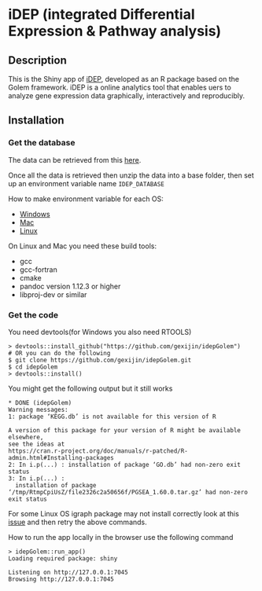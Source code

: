 # iDEP (integrated Differential Expression & Pathway analysis)

## Description

This is the Shiny app of [iDEP](<http:://bioinformatics.sdstate.edu/idepg/>), developed as an R package based on the Golem framework.
iDEP is a online analytics tool that enables uers to analyze gene expression data graphically, interactively and reproducibly. 


## Installation

### Get the database

The data can be retrieved from this [here](http://bioinformatics.sdstate.edu/data/).

Once all the data is retrieved then unzip the data into a base folder, then set up
an environment variable name ```IDEP_DATABASE```

How to make environment variable for each OS:

* [Windows](https://docs.oracle.com/en/database/oracle/machine-learning/oml4r/1.5.1/oread/creating-and-modifying-environment-variables-on-windows.html)
* [Mac](https://phoenixnap.com/kb/set-environment-variable-mac)
* [Linux](https://linuxize.com/post/how-to-set-and-list-environment-variables-in-linux/)

On Linux and Mac you need these build tools:

* gcc
* gcc-fortran
* cmake
* pandoc version 1.12.3 or higher
* libproj-dev or similar

### Get the code

You need devtools(for Windows you also need RTOOLS)

```{R}
> devtools::install_github("https://github.com/gexijin/idepGolem")
# OR you can do the following
$ git clone https://github.com/gexijin/idepGolem.git
$ cd idepGolem
> devtools::install()
```

You might get the following output but it still works

```{R}
* DONE (idepGolem)
Warning messages:
1: package ‘KEGG.db’ is not available for this version of R

A version of this package for your version of R might be available elsewhere,
see the ideas at
https://cran.r-project.org/doc/manuals/r-patched/R-admin.html#Installing-packages 
2: In i.p(...) : installation of package ‘GO.db’ had non-zero exit status
3: In i.p(...) :
  installation of package ‘/tmp/RtmpCpiUsZ/file2326c2a50656f/PGSEA_1.60.0.tar.gz’ had non-zero exit status
```

For some Linux OS igraph package may not install correctly look at this [issue](https://github.com/igraph/rigraph/issues/275)
and then retry the above commands.

How to run the app locally in the browser use the following command

```{R}
> idepGolem::run_app() 
Loading required package: shiny

Listening on http://127.0.0.1:7045
Browsing http://127.0.0.1:7045
```
